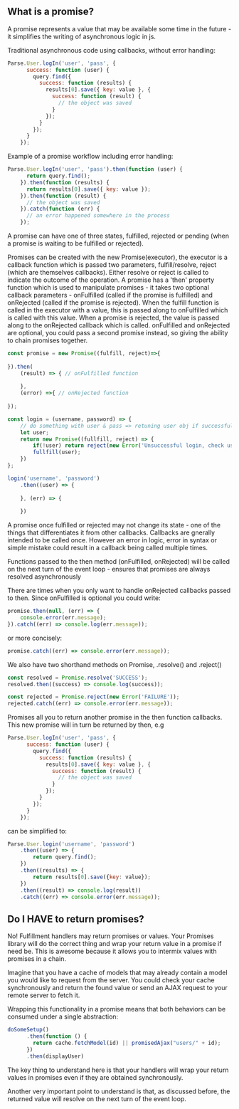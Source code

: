 ## What is a promise?

A promise represents a value that may be available some time in the future - it simplifies the writing of asynchronous logic in js.

Traditional asynchronous code using callbacks, without error handling:

```javascript
Parse.User.logIn('user', 'pass', {
      success: function (user) {
        query.find({
          success: function (results) {
            results[0].save({ key: value }, {
              success: function (result) {
                // the object was saved
              }
            });
          }
        });
      }
    });
```

Example of a promise workflow including error handling:

```javascript
Parse.User.logIn('user', 'pass').then(function (user) {
      return query.find();
    }).then(function (results) {
      return results[0].save({ key: value });
    }).then(function (result) {
      // the object was saved
    }).catch(function (err) {
      // an error happened somewhere in the process
    });
````

A promise can have one of three states, fulfilled, rejected or pending (when a promise is waiting to be fulfilled or rejected).

Promises can be created with the new Promise(executor), the executor is a callback function which is passed two parameters, fulfill/resolve, reject (which are themselves callbacks). Either resolve or reject is called to indicate the outcome of the operation. A promise has a 'then' property function which is used to manipulate promises - it takes two optional callback parameters - onFulfilled (called if the promise is fulfilled) and onRejected (called if the promise is rejected). When the fulfill function is called in the executor with a value, this is passed along to onFulfilled which is called with this value. When a promise is rejected, the value is passed along to the onRejected callback which is called. onFulfilled and onRejected are optional, you could pass a second promise instead, so giving the ability to chain promises together.

```javascript
const promise = new Promise((fulfill, reject)=>{
    
}).then(
    (result) => { // onFulfilled function
        
    },
    (error) =>{ // onRejected function
    
});
```

```javascript
const login = (username, password) => {
    // do something with user & pass => retuning user obj if successful
    let user;
    return new Promise((fullfill, reject) => {
        if(!user) return reject(new Error('Unsuccessful login, check username and password'));
        fullfill(user);
    })
};

login('username', 'password')
    .then((user) => {
    
    }, (err) => {
    
    })

```

A promise once fulfilled or rejected may not change its state - one of the things that differentiates it from other callbacks. Callbacks are gnerally intended to be called once. However an error in logic, error in syntax or simple mistake could result in a callback being called multiple times.

Functions passed to the then method (onFulfilled, onRejected) will be called on the next turn of the event loop - ensures that promises are always resolved asynchronously

There are times when you only want to handle onRejected callbacks passed to then. Since onFulfilled is optional you could write:

```javascript
promise.then(null, (err) => {
    console.error(err.message);
}).catch((err) => console.log(err.message));
```

or more concisely:

```javascript
promise.catch((err) => console.error(err.message));
```

We also have two shorthand methods on Promise, .resolve() and .reject()

```javascript
const resolved = Promise.resolve('SUCCESS');
resolved.then((success) => console.log(success));
````

```javascript
const rejected = Promise.reject(new Error('FAILURE'));
rejected.catch((err) => console.error(err.message));
```

Promises all you to return another promise in the then function callbacks. This new promise will in turn be returned by then, e.g

```javascript
Parse.User.logIn('user', 'pass', {
      success: function (user) {
        query.find({
          success: function (results) {
            results[0].save({ key: value }, {
              success: function (result) {
                // the object was saved
              }
            });
          }
        });
      }
    });
```

can be simplified to:

```javascript
Parse.User.login('username', 'password')
    .then((user) => {
        return query.find();
    })
    .then((results) => {
        return results[0].save({key: value});
    })
    .then((result) => console.log(result))
    .catch((err) => console.error(err.message));
```


##  Do I HAVE to return promises?

No! Fulfillment handlers may return promises or values. Your Promises
library will do the correct thing and wrap your return value in a promise if
need be. This is awesome because it allows you to intermix values with
promises in a chain.

Imagine that you have a cache of models that may already contain a model you
would like to request from the server. You could check your cache
synchronously and return the found value or send an AJAX request to your
remote server to fetch it.

Wrapping this functionality in a promise means that both behaviors can be
consumed under a single abstraction:

```javascript
doSomeSetup()
      .then(function () {
        return cache.fetchModel(id) || promisedAjax("users/" + id);
      })
      .then(displayUser)
```

The key thing to understand here is that your handlers will wrap your
return values in promises even if they are obtained synchronously.

Another very important point to understand is that, as discussed before, the
returned value will resolve on the next turn of the event loop.
